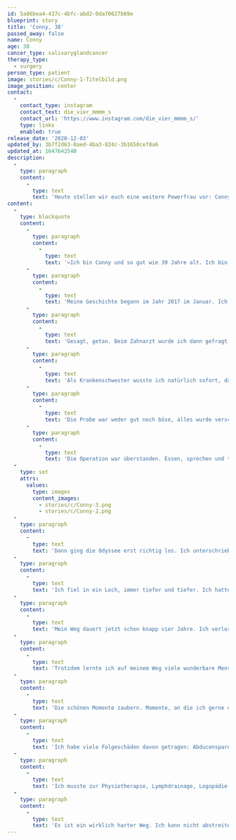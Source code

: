 ```yaml
---
id: 5a06bea4-437c-4bfc-abd2-0da70627b69e
blueprint: story
title: 'Conny, 38'
passed_away: false
name: Conny
age: 38
cancer_type: salivaryglandcancer
therapy_type:
  - surgery
person_type: patient
image: stories/c/Conny-1-Titelbild.png
image_position: center
contact:
  -
    contact_type: instagram
    contact_text: die_vier_mmmm_s
    contact_url: 'https://www.instagram.com/die_vier_mmmm_s/'
    type: links
    enabled: true
release_date: '2020-12-03'
updated_by: 3b7f2d63-0aed-4ba3-824c-3b1650cef8a6
updated_at: 1647642540
description:
  -
    type: paragraph
    content:
      -
        type: text
        text: 'Heute stellen wir euch eine weitere Powerfrau vor: Conny. Die 39-jährige Kölnerin erhielt 2017 ihre Diagnose: Speicheldrüsenkrebs. Es folgten vier Jahre Therapie, eine Odyssee von etwa 40 Operationen und ein langer Weg auf dem sie sich durchgebissen und gekämpft hat. Eine Geschichte, die unter die Haut geht, eine bewundernswerte Frau, die anderen Patient:innen Mut machen und sie inspirieren will zu kämpfen und an sich zu glauben.'
content:
  -
    type: blockquote
    content:
      -
        type: paragraph
        content:
          -
            type: text
            text: '»Ich bin Conny und so gut wie 39 Jahre alt. Ich bin verheiratet und habe eine 8 Monate alte Tochter. Unser kleines Wunder. Fünf Katzen. Bevor ich an Krebs erkrankte, arbeitete ich als Krankenschwester auf einer Stroke-Unit.'
      -
        type: paragraph
        content:
          -
            type: text
            text: 'Meine Geschichte begann im Jahr 2017 im Januar. Ich war eigentlich keine gute Zahnarzt-Gängerin. Ich hatte 24 Stunden lang Zahnschmerzen, dann war aber eigentlich alles wieder gut. Aus irgendeinem Grund dachte mir aber: ›Conny geh lieber, bevor eine Katastrophe ausbricht.‹'
      -
        type: paragraph
        content:
          -
            type: text
            text: 'Gesagt, getan. Beim Zahnarzt wurde ich dann gefragt, ob ich wüsste, dass ich hinten am weichen Gaumen einen Knubbel hätte. Ich sagte natürlich nein. Ich merkte davon nichts. Als Nächstes wurde geröntgt. Das Röntgenbild zeigte, dass es sich nicht um eine Entzündung handelte, da keine freie Flüssigkeit sichtbar war.'
      -
        type: paragraph
        content:
          -
            type: text
            text: 'Als Krankenschwester wusste ich natürlich sofort, dass ich einen Tumor hatte, hoffte aber darauf, dass er gutartig sei. Der Zahnarzt überwies mich in die Zahnklinik der Uniklinik Köln, die mich wiederum weiter in die Mund-Kiefer-Gesichtschirurgie überwiesen. Auch dort sprach man am Anfang von einem Adenom (gutartig). Es wurde eine Probe entnommen und die Operation wurde geplant, weil rausmusste es so oder so.'
      -
        type: paragraph
        content:
          -
            type: text
            text: 'Die Probe war weder gut noch böse, alles wurde verschoben und ich musste erstmal zum MRT. Dann war es so weit. Die erste Operation stand an und ich hatte Angst. Ich nahm alles nicht wirklich wahr, fühlte mich wie in einem Tunnel. Nach der OP würde mein Gesicht entstellt sein. Ich war doch Single, wer würde mich noch wollen?'
      -
        type: paragraph
        content:
          -
            type: text
            text: 'Die Operation war überstanden. Essen, sprechen und trinken, alles musste ich neu lernen. Die Schmerzen waren unbeschreiblich. Ich hatte Verbandsplatten im Mund an den Oberkiefer geschraubt. Ein Teil meines Oberkiefers war weg, Zähne … Ich wusste es nicht. Nun hieß es warten. Warten auf die Ergebnisse; warten, wie es weitergeht. 14 Tage später stand die Diagnose: Mukoepidermoid CA T2 Low-Grade. Puh! Ich war schockiert. Weiterhin in meinem Tunnel, wollte ich wissen, ob ich noch Kinder bekommen könnte. Alles andere interessierte mich nicht.'
  -
    type: set
    attrs:
      values:
        type: images
        content_images:
          - stories/c/Conny-3.png
          - stories/c/Conny-2.png
  -
    type: paragraph
    content:
      -
        type: text
        text: 'Dann ging die Odyssee erst richtig los. Ich unterschrieb eine Operation nach der anderen. 23 Lymphknoten wurden entfernt. Verbandsplatten mussten gewechselt werden. Beckenkammtransplantationen fanden statt… und viele weitere Operationen.'
  -
    type: paragraph
    content:
      -
        type: text
        text: 'Ich fiel in ein Loch, immer tiefer und tiefer. Ich hatte Angst, sterben zu müssen. Anfangs verdrängte ich einfach alles. Dann beschloss ich, eine Therapie bei einer Psychoonkolgin zu machen. Meldete mich in der Kunsttherapie an, um alles verarbeiten zu können.'
  -
    type: paragraph
    content:
      -
        type: text
        text: 'Mein Weg dauert jetzt schon knapp vier Jahre. Ich verlor meine Lebensfreude. Ich nahm nicht mehr an meinem alten Leben teil, es drehte sich alles nur noch um Krebs.'
  -
    type: paragraph
    content:
      -
        type: text
        text: 'Trotzdem lernte ich auf meinem Weg viele wunderbare Menschen kennen. Tolle Organisationen, die sich für Krebserkrankte einsetzen.'
  -
    type: paragraph
    content:
      -
        type: text
        text: 'Die schönen Momente zaubern. Momente, an die ich gerne denke: mein Phönix auf dem Arm, eine Reise nach Irland, um nackig ins Meer zu springen, für Spenden krebserkrankter Kinder. – Dankeschön hier an Flügelbruch. – Diverse Fotoshootings, Abende, und so weiter. Ich war mit meiner Angst nicht allein.'
  -
    type: paragraph
    content:
      -
        type: text
        text: 'Ich habe viele Folgeschäden davon getragen: Abducensparese, gestörter Geruchs- und Geschmackssinn, Fatigue, chronisches Schmerzsyndrom im Gesicht, chronische Sinusitis, chronische Kieferentzündungen, Verlustängste, Lymphödem, chronische Schmerzen im Becken … aber all das hindert mich nicht daran zu leben.'
  -
    type: paragraph
    content:
      -
        type: text
        text: 'Ich musste zur Physiotherapie, Lymphdrainage, Logopädie … dort lernte ich meinen heutigen Mann kennen, der mir unsere wunderbare Tochter schenkte.'
  -
    type: paragraph
    content:
      -
        type: text
        text: 'Es ist ein wirklich harter Weg. Ich kann nicht abstreiten, dass ich auch oft den Mut verlor. Aber jede Niederlage machte mich nur stärker. Ihr lieben Menschen da draußen: Glaubt an euch. Lasst Wut, Schmerz und Trauer zu, aber steht auch wieder auf und kämpft! Das Leben ist so lebenswert. Jeden Tag bin ich unglaublich dankbar, dass ich noch hier sein darf. Lebe jeden Tag, als wäre es dein letzter. Welcher Spruch mich seitdem begleitet: ›Habe Hoffnung, aber niemals Erwartungen. Dann erlebst du vielleicht ein Wunder, aber niemals Enttäuschung.‹«'
---
```

